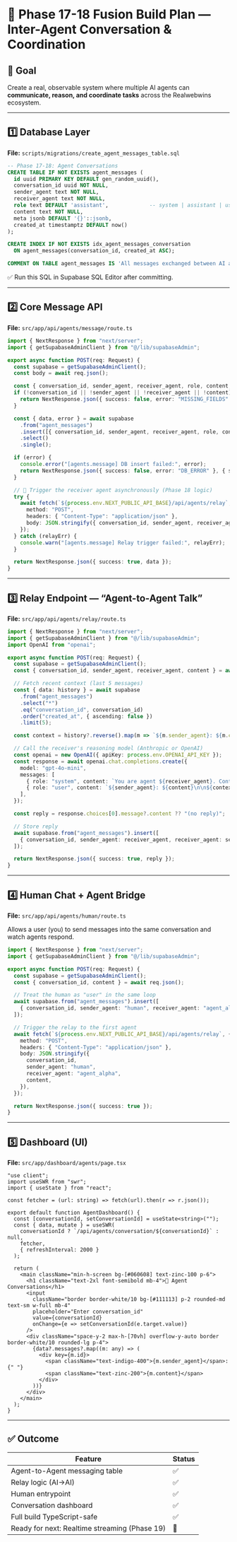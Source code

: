 # 🧠 Phase 17-18 Fusion Build Plan — Inter-Agent Conversation & Coordination

## 🎯 Goal
Create a real, observable system where multiple AI agents can **communicate, reason, and coordinate tasks** across the Realwebwins ecosystem.

---

## 1️⃣ Database Layer

**File:** `scripts/migrations/create_agent_messages_table.sql`

```sql
-- Phase 17-18: Agent Conversations
CREATE TABLE IF NOT EXISTS agent_messages (
  id uuid PRIMARY KEY DEFAULT gen_random_uuid(),
  conversation_id uuid NOT NULL,
  sender_agent text NOT NULL,
  receiver_agent text NOT NULL,
  role text DEFAULT 'assistant',             -- system | assistant | user
  content text NOT NULL,
  meta jsonb DEFAULT '{}'::jsonb,
  created_at timestamptz DEFAULT now()
);

CREATE INDEX IF NOT EXISTS idx_agent_messages_conversation
  ON agent_messages(conversation_id, created_at ASC);

COMMENT ON TABLE agent_messages IS 'All messages exchanged between AI agents (and optionally humans).';
```

✅ Run this SQL in Supabase SQL Editor after committing.

---

## 2️⃣ Core Message API

**File:** `src/app/api/agents/message/route.ts`

```ts
import { NextResponse } from "next/server";
import { getSupabaseAdminClient } from "@/lib/supabaseAdmin";

export async function POST(req: Request) {
  const supabase = getSupabaseAdminClient();
  const body = await req.json();

  const { conversation_id, sender_agent, receiver_agent, role, content, meta } = body;
  if (!conversation_id || !sender_agent || !receiver_agent || !content) {
    return NextResponse.json({ success: false, error: "MISSING_FIELDS" }, { status: 400 });
  }

  const { data, error } = await supabase
    .from("agent_messages")
    .insert([{ conversation_id, sender_agent, receiver_agent, role, content, meta }])
    .select()
    .single();

  if (error) {
    console.error("[agents.message] DB insert failed:", error);
    return NextResponse.json({ success: false, error: "DB_ERROR" }, { status: 500 });
  }

  // 🔁 Trigger the receiver agent asynchronously (Phase 18 logic)
  try {
    await fetch(`${process.env.NEXT_PUBLIC_API_BASE}/api/agents/relay`, {
      method: "POST",
      headers: { "Content-Type": "application/json" },
      body: JSON.stringify({ conversation_id, sender_agent, receiver_agent, content }),
    });
  } catch (relayErr) {
    console.warn("[agents.message] Relay trigger failed:", relayErr);
  }

  return NextResponse.json({ success: true, data });
}
```

---

## 3️⃣ Relay Endpoint — “Agent-to-Agent Talk”

**File:** `src/app/api/agents/relay/route.ts`

```ts
import { NextResponse } from "next/server";
import { getSupabaseAdminClient } from "@/lib/supabaseAdmin";
import OpenAI from "openai";

export async function POST(req: Request) {
  const supabase = getSupabaseAdminClient();
  const { conversation_id, sender_agent, receiver_agent, content } = await req.json();

  // Fetch recent context (last 5 messages)
  const { data: history } = await supabase
    .from("agent_messages")
    .select("*")
    .eq("conversation_id", conversation_id)
    .order("created_at", { ascending: false })
    .limit(5);

  const context = history?.reverse().map(m => `${m.sender_agent}: ${m.content}`).join("\n") ?? "";

  // Call the receiver's reasoning model (Anthropic or OpenAI)
  const openai = new OpenAI({ apiKey: process.env.OPENAI_API_KEY });
  const response = await openai.chat.completions.create({
    model: "gpt-4o-mini",
    messages: [
      { role: "system", content: `You are agent ${receiver_agent}. Continue the conversation.` },
      { role: "user", content: `${sender_agent}: ${content}\n\n${context}` },
    ],
  });

  const reply = response.choices[0].message?.content ?? "(no reply)";

  // Store reply
  await supabase.from("agent_messages").insert([
    { conversation_id, sender_agent: receiver_agent, receiver_agent: sender_agent, role: "assistant", content: reply },
  ]);

  return NextResponse.json({ success: true, reply });
}
```

---

## 4️⃣ Human Chat + Agent Bridge

**File:** `src/app/api/agents/human/route.ts`

Allows a user (you) to send messages into the same conversation and watch agents respond.

```ts
import { NextResponse } from "next/server";
import { getSupabaseAdminClient } from "@/lib/supabaseAdmin";

export async function POST(req: Request) {
  const supabase = getSupabaseAdminClient();
  const { conversation_id, content } = await req.json();

  // Treat the human as "user" in the same loop
  await supabase.from("agent_messages").insert([
    { conversation_id, sender_agent: "human", receiver_agent: "agent_alpha", role: "user", content },
  ]);

  // Trigger the relay to the first agent
  await fetch(`${process.env.NEXT_PUBLIC_API_BASE}/api/agents/relay`, {
    method: "POST",
    headers: { "Content-Type": "application/json" },
    body: JSON.stringify({
      conversation_id,
      sender_agent: "human",
      receiver_agent: "agent_alpha",
      content,
    }),
  });

  return NextResponse.json({ success: true });
}
```

---

## 5️⃣ Dashboard (UI)

**File:** `src/app/dashboard/agents/page.tsx`

```tsx
"use client";
import useSWR from "swr";
import { useState } from "react";

const fetcher = (url: string) => fetch(url).then(r => r.json());

export default function AgentDashboard() {
  const [conversationId, setConversationId] = useState<string>("");
  const { data, mutate } = useSWR(
    conversationId ? `/api/agents/conversation/${conversationId}` : null,
    fetcher,
    { refreshInterval: 2000 }
  );

  return (
    <main className="min-h-screen bg-[#060608] text-zinc-100 p-6">
      <h1 className="text-2xl font-semibold mb-4">🤖 Agent Conversations</h1>
      <input
        className="border border-white/10 bg-[#111113] p-2 rounded-md text-sm w-full mb-4"
        placeholder="Enter conversation_id"
        value={conversationId}
        onChange={e => setConversationId(e.target.value)}
      />
      <div className="space-y-2 max-h-[70vh] overflow-y-auto border border-white/10 rounded-lg p-4">
        {data?.messages?.map((m: any) => (
          <div key={m.id}>
            <span className="text-indigo-400">{m.sender_agent}</span>:{" "}
            <span className="text-zinc-200">{m.content}</span>
          </div>
        ))}
      </div>
    </main>
  );
}
```

---

## ✅ Outcome
| Feature | Status |
|----------|---------|
| Agent-to-Agent messaging table | ✅ |
| Relay logic (AI→AI) | ✅ |
| Human entrypoint | ✅ |
| Conversation dashboard | ✅ |
| Full build TypeScript-safe | ✅ |
| Ready for next: Realtime streaming (Phase 19) | 🚀 |
